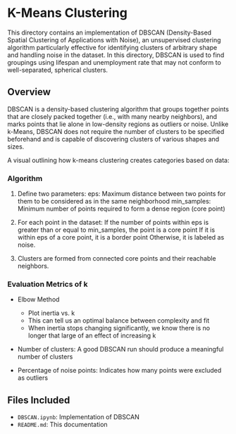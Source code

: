 # K-Means Clustering

This directory contains an implementation of DBSCAN (Density-Based Spatial Clustering of Applications with Noise), an unsupervised clustering algorithm particularly effective for identifying clusters of arbitrary shape and handling noise in the dataset. In this directory, DBSCAN is used to find groupings using lifespan and unemployment rate that may not conform to well-separated, spherical clusters.

## Overview

DBSCAN is a density-based clustering algorithm that groups together points that are closely packed together (i.e., with many nearby neighbors), and marks points that lie alone in low-density regions as outliers or noise. Unlike k-Means, DBSCAN does not require the number of clusters to be specified beforehand and is capable of discovering clusters of various shapes and sizes.

A visual outlining how k-means clustering creates categories based on data:

### Algorithm

1. Define two parameters:
    eps: Maximum distance between two points for them to be considered as in the same neighborhood
    min_samples: Minimum number of points required to form a dense region (core point)

2. For each point in the dataset:
    If the number of points within eps is greater than or equal to min_samples, the point is a core point
    If it is within eps of a core point, it is a border point
    Otherwise, it is labeled as noise.

3. Clusters are formed from connected core points and their reachable neighbors.

### Evaluation Metrics of k

- Elbow Method
    - Plot inertia vs. k
    - This can tell us an optimal balance between complexity and fit
    - When inertia stops changing significantly, we know there is no longer that large of an effect of increasing k

- Number of clusters: A good DBSCAN run should produce a meaningful number of clusters
- Percentage of noise points: Indicates how many points were excluded as outliers

## Files Included

- `DBSCAN.ipynb`: Implementation of DBSCAN
- `README.md`: This documentation
